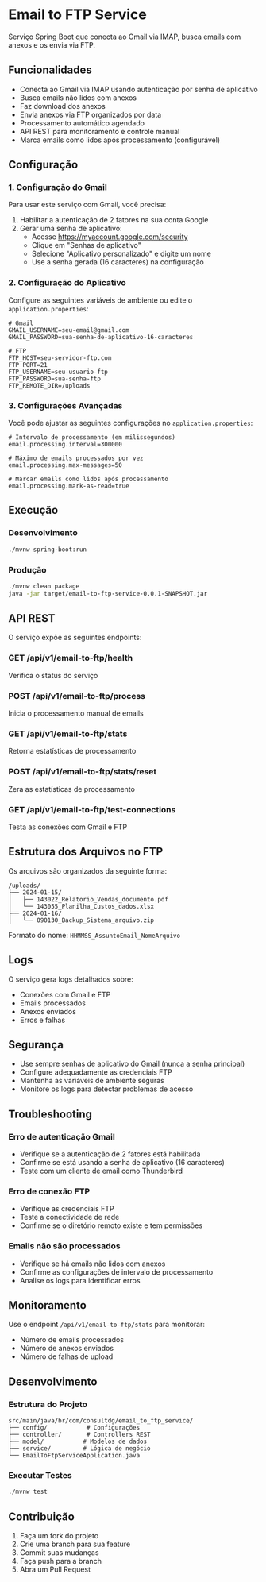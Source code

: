 # Email to FTP Service

Serviço Spring Boot que conecta ao Gmail via IMAP, busca emails com anexos e os envia via FTP.

## Funcionalidades

- Conecta ao Gmail via IMAP usando autenticação por senha de aplicativo
- Busca emails não lidos com anexos
- Faz download dos anexos
- Envia anexos via FTP organizados por data
- Processamento automático agendado
- API REST para monitoramento e controle manual
- Marca emails como lidos após processamento (configurável)

## Configuração

### 1. Configuração do Gmail

Para usar este serviço com Gmail, você precisa:

1. Habilitar a autenticação de 2 fatores na sua conta Google
2. Gerar uma senha de aplicativo:
   - Acesse https://myaccount.google.com/security
   - Clique em "Senhas de aplicativo"
   - Selecione "Aplicativo personalizado" e digite um nome
   - Use a senha gerada (16 caracteres) na configuração

### 2. Configuração do Aplicativo

Configure as seguintes variáveis de ambiente ou edite o `application.properties`:

```properties
# Gmail
GMAIL_USERNAME=seu-email@gmail.com
GMAIL_PASSWORD=sua-senha-de-aplicativo-16-caracteres

# FTP
FTP_HOST=seu-servidor-ftp.com
FTP_PORT=21
FTP_USERNAME=seu-usuario-ftp
FTP_PASSWORD=sua-senha-ftp
FTP_REMOTE_DIR=/uploads
```

### 3. Configurações Avançadas

Você pode ajustar as seguintes configurações no `application.properties`:

```properties
# Intervalo de processamento (em milissegundos)
email.processing.interval=300000

# Máximo de emails processados por vez
email.processing.max-messages=50

# Marcar emails como lidos após processamento
email.processing.mark-as-read=true
```

## Execução

### Desenvolvimento

```bash
./mvnw spring-boot:run
```

### Produção

```bash
./mvnw clean package
java -jar target/email-to-ftp-service-0.0.1-SNAPSHOT.jar
```

## API REST

O serviço expõe as seguintes endpoints:

### GET /api/v1/email-to-ftp/health
Verifica o status do serviço

### POST /api/v1/email-to-ftp/process
Inicia o processamento manual de emails

### GET /api/v1/email-to-ftp/stats
Retorna estatísticas de processamento

### POST /api/v1/email-to-ftp/stats/reset
Zera as estatísticas de processamento

### GET /api/v1/email-to-ftp/test-connections
Testa as conexões com Gmail e FTP

## Estrutura dos Arquivos no FTP

Os arquivos são organizados da seguinte forma:

```
/uploads/
├── 2024-01-15/
│   ├── 143022_Relatorio_Vendas_documento.pdf
│   └── 143055_Planilha_Custos_dados.xlsx
├── 2024-01-16/
│   └── 090130_Backup_Sistema_arquivo.zip
```

Formato do nome: `HHMMSS_AssuntoEmail_NomeArquivo`

## Logs

O serviço gera logs detalhados sobre:
- Conexões com Gmail e FTP
- Emails processados
- Anexos enviados
- Erros e falhas

## Segurança

- Use sempre senhas de aplicativo do Gmail (nunca a senha principal)
- Configure adequadamente as credenciais FTP
- Mantenha as variáveis de ambiente seguras
- Monitore os logs para detectar problemas de acesso

## Troubleshooting

### Erro de autenticação Gmail
- Verifique se a autenticação de 2 fatores está habilitada
- Confirme se está usando a senha de aplicativo (16 caracteres)
- Teste com um cliente de email como Thunderbird

### Erro de conexão FTP
- Verifique as credenciais FTP
- Teste a conectividade de rede
- Confirme se o diretório remoto existe e tem permissões

### Emails não são processados
- Verifique se há emails não lidos com anexos
- Confirme as configurações de intervalo de processamento
- Analise os logs para identificar erros

## Monitoramento

Use o endpoint `/api/v1/email-to-ftp/stats` para monitorar:
- Número de emails processados
- Número de anexos enviados
- Número de falhas de upload

## Desenvolvimento

### Estrutura do Projeto

```
src/main/java/br/com/consultdg/email_to_ftp_service/
├── config/           # Configurações
├── controller/       # Controllers REST
├── model/           # Modelos de dados
├── service/         # Lógica de negócio
└── EmailToFtpServiceApplication.java
```

### Executar Testes

```bash
./mvnw test
```

## Contribuição

1. Faça um fork do projeto
2. Crie uma branch para sua feature
3. Commit suas mudanças
4. Faça push para a branch
5. Abra um Pull Request
